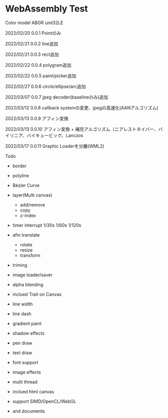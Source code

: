 # WebAssembly Test

Color model ABGR uint32LE

2022/02/20 0.0.1 Pointのみ

2022/02/21 0.0.2 line追加

2022/02/21 0.0.3 rect追加

2022/02/22 0.0.4 polygram追加

2022/02/22 0.0.5 paint/picker追加

2022/02/27 0.0.6 circle/ellipse/arc追加

2022/03/07 0.0.7 jpeg decoder(baselineのみ)追加

2022/03/12 0.0.8 callback systemの変更、jpegの高速化(AANアルゴリズム)

2022/03/13 0.0.9 アフィン変換

2022/03/13 0.0.10 アフィン変換 + 補完アルゴリズム（ニアレストネイバー、バイリニア、バイキュービック、Lanczos

2022/03/17 0.0.11 Graphic Loaderを分離(WML2)

Todo 
- border
- polyline
- Bézier Curve
- layer(Multi canvas)
  - add/remove
  - copy
  - z-index
- timer interrupt 1/30s 1/60s 1/120s
- afin translate
  - rotate
  - resize
  - transform
- triming
- image loader/saver
- alpha blending
- inclued Trait on Canvas
- line width
- line dash
- gradient paint
- shadow effects
- pen draw
- text draw
- font support
- image effects
- multi thread
- inclued html canvas
- support SIMD/OpenCL/WebGL

- and documents
